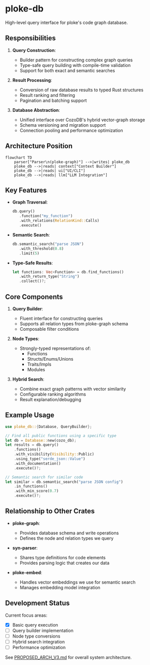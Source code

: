 # ploke-db

High-level query interface for ploke's code graph database.

## Responsibilities

1. **Query Construction**:
   - Builder pattern for constructing complex graph queries
   - Type-safe query building with compile-time validation
   - Support for both exact and semantic searches

2. **Result Processing**:
   - Conversion of raw database results to typed Rust structures
   - Result ranking and filtering
   - Pagination and batching support

3. **Database Abstraction**:
   - Unified interface over CozoDB's hybrid vector-graph storage
   - Schema versioning and migration support
   - Connection pooling and performance optimization

## Architecture Position

```mermaid
flowchart TD
    parser["Parser\n(ploke-graph)"] -->|writes| ploke_db
    ploke_db -->|reads| context["Context Builder"]
    ploke_db -->|reads| ui["UI/CLI"]
    ploke_db -->|reads| llm["LLM Integration"]
```

## Key Features

- **Graph Traversal**:
  ```rust
  db.query()
     .function("my_function")
     .with_relations(RelationKind::Calls)
     .execute()
  ```

- **Semantic Search**:
  ```rust
  db.semantic_search("parse JSON")
     .with_threshold(0.8)
     .limit(5)
  ```

- **Type-Safe Results**:
  ```rust
  let functions: Vec<Function> = db.find_functions()
     .with_return_type("String")
     .collect()?;
  ```

## Core Components

1. **Query Builder**:
   - Fluent interface for constructing queries
   - Supports all relation types from ploke-graph schema
   - Composable filter conditions

2. **Node Types**:
   - Strongly-typed representations of:
     - Functions
     - Structs/Enums/Unions
     - Traits/Impls
     - Modules

3. **Hybrid Search**:
   - Combine exact graph patterns with vector similarity
   - Configurable ranking algorithms
   - Result explanation/debugging

## Example Usage

```rust
use ploke_db::{Database, QueryBuilder};

// Find all public functions using a specific type
let db = Database::new(cozo_db);
let results = db.query()
    .functions()
    .with_visibility(Visibility::Public)
    .using_type("serde_json::Value")
    .with_documentation()
    .execute()?;

// Semantic search for similar code
let similar = db.semantic_search("parse JSON config")
    .in_functions()
    .with_min_score(0.7)
    .execute()?;
```

## Relationship to Other Crates

- **ploke-graph**:
  - Provides database schema and write operations
  - Defines the node and relation types we query

- **syn-parser**:
  - Shares type definitions for code elements
  - Provides parsing logic that creates our data

- **ploke-embed**:
  - Handles vector embeddings we use for semantic search
  - Manages embedding model integration

## Development Status

Current focus areas:
- [x] Basic query execution
- [ ] Query builder implementation
- [ ] Node type conversions
- [ ] Hybrid search integration
- [ ] Performance optimization

See [PROPOSED_ARCH_V3.md](../../PROPOSED_ARCH_V3.md) for overall system architecture.

